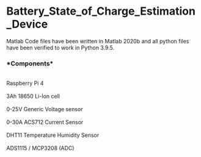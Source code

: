 # Battery_State_of_Charge_Estimation_Device

Matlab Code files have been written in Matlab 2020b and all python files have been verified to work in Python 3.9.5.

<h3>*Components*</h3>
<br>Raspberry Pi 4</br>
<br>3Ah 18650 Li-Ion cell</br>
<br>0-25V Generic Voltage sensor</br>
<br>0-30A ACS712 Current Sensor</br>
<br>DHT11 Temperature Humidity Sensor</br>
<br>ADS1115 / MCP3208 (ADC)</br>
